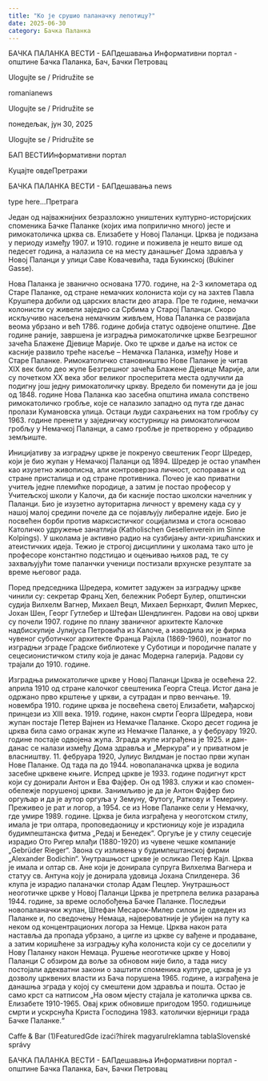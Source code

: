 ```yaml
---
title: "Ко је срушио паланачку лепотицу?"
date: 2025-06-30
category: Бачка Паланка
---
```


БАЧКА ПАЛАНКА ВЕСТИ - БАПдешавања Информативни портал - општине Бачка Паланка, Бач, Бачки Петровац

Ulogujte se / Pridružite se

romanianews

Ulogujte se / Pridružite se

понедељак, јун 30, 2025

Ulogujte se / Pridružite se

БАП ВЕСТИИнформативни портал

Куцајте овдеПретражи

БАЧКА ПАЛАНКА ВЕСТИ - БАПдешавања news

type here...Претрага

Један од најважнијних безразложно уништених културно-историјских споменика Бачке Паланке (којих има поприлично много) јесте и римокатоличка црква св. Елизабете у Новој Паланци. Црква је подизана у периоду између 1907. и 1910. године и поживела је нешто више од педесет година, а налазила се на месту данашњег Дома здравља у Новој Паланци у улици Саве Ковачевића, тада Букинској (Bukiner Gasse).

Нова Паланка је званично основана 1770. године, на 2-3 километара од Старе Паланке, од стране немачких колониста који су на захтев Павла Крушпера добили од царских власти део атара. Пре те године, немачки колонисти су живели заједно са Србима у Старој Паланци. Скоро искључиво насељена немачким живљем, Нова Паланка се развијала веома убрзано и већ 1786. године добија статус одвојене општине. Две године раније, завршена је изградња римокатоличке цркве Безгрешног зачећа Блажене Дјевице Марије. Око те цркве и даље на исток се касније развило треће насеље – Немачка Паланка, између Нове и Старе Паланке.
Римокатоличко становништво Нове Паланке је читав XIX век било део жупе Безгрешног зачећа Блажене Дјевице Марије, али су почетком XX века због великог просперитета места одлучили да подигну још једну римокатоличку цркву. Вредело би поменути да је још од 1848. године Нова Паланка као засебна општина имала сопствено римокатоличко гробље, које се налазило западно од пута где данас пролази Кумановска улица. Остаци људи сахрањених на том гробљу су 1963. године пренети у заједничку костурницу на римокатоличком гробљу у Немачкој Паланци, а само гробље је претворено у обрадиво земљиште.


Иницијативу за изградњу цркве је покренуо свештеник Георг Шредер, који је био жупан у Немачкој Паланци од 1894. Шредер је остао упамћен као изузетно живописна, али контроверзна личност, оспораван и од стране присталица и од стране противника. Почео је као приватни учитељ једне племићке породице, а затим је постао професор у Учитељској школи у Калочи, да би касније постао школски начелник у Паланци. Био је изузетно ауторитарна личност у времену када су у нашој малој средини почеле да се појављују либералне идеје. Био је посвећен борби против марксистичког социјализма и стога основао Католичко удружење занатлија (Katholischen Gesellenverein im Sinne Kolpings). У школама је активно радио на сузбијању анти-хришћанских и атеистичких идеја. Тежио је строгој дисциплини у школама тако што је професоре константно подстицао и оцењивао њихов рад, те су захваљујући томе паланчки ученици постизали врхунске резултате за време његовог рада.


Поред председника Шредера, комитет задужен за изградњу цркве чинили су: секретар Франц Хеп, бележник Роберт Булер, општински судија Вилхелм Вагнер, Михаел Вецл, Михаел Бернхарт, Филип Меркес, Јохан Шен, Георг Гутлебер и Штефан Шендлинген.
Радови на овој цркви су почели 1907. године по плану званичног архитекте Калочке надбискупије Јулијуса Петровића из Калоче, а изводила их је фирма чувеног суботичког архитекте Франца Рајхла (1869-1960), познатог по изградњи зграде Градске библиотеке у Суботици и породичне палате у сецесионистичком стилу која је данас Модерна галерија. Радови су трајали до 1910. године.


Изградња римокатоличке цркве у Новој Паланци
Црква је освећена 22. априла 1910 од стране калочког свештеника Георга Стеца. Истог дана је одржано прво крштење у цркви, а сутрадан и прво венчање. 19. новембра 1910. године црква је посвећена светој Елизабети, мађарској принцези из XIII века. 1919. године, након смрти Георга Шредера, нови жупан постаје Петер Вајнен из Немачке Паланке. Скоро десет година је црква била само огранак жупе из Немачке Паланке, а у фебруару 1920. године постаје одвојена жупа. Зграда жупе изграђена је 1925. и дан-данас се налази између Дома здравља и „Меркура“ и у приватном је власништву. 11. фебруара 1920, Јулиус Вилдман је постао први жупан Нове Паланке. Од тада па до 1944. новопаланачка црква је водила засебне црквене књиге. Испред цркве је 1933. године подигнут крст који су донирали Антон и Ева Фајфер. Он од 1983. служи и као спомен-обележје порушеној цркви. Занимљиво је да је Антон Фајфер био оргуљар и да је аутор оргуља у Земуну, Футогу, Раткову и Темерину. Преживео је рат и логор, а 1954. се из Нове Паланке сели у Немачку, где умире 1989. године.
Црква је била изграђена у неоготском стилу, имала је три олтара, проповедаоницу и крстионицу које је израдила будимпештанска фитма „Редај и Бенедек“. Оргуље је у стилу сецесије израдио Ото Ригер млађи (1880-1920) из чувене чешке компаније „Gebrüder Rieger“. Звона су изливена у будимпештанској фирми „Alexander Bodichin“. Унутрашњост цркве је осликао Петер Кајл. Црква је имала и олтар св. Ане који је донирала супруга Вилхелма Вагнера и статуу св. Антуна коју је донирала удовица Јохана Спилденера. 36 клупа је израдио паланачки столар Адам Пецлер.
Унутрашњост неоготичке цркве у Новој Паланци
Црква је претрпела велика разарања 1944. године, за време ослобођења Бачке Паланке. Последњи новопаланачки жупан, Штефан Месарок-Милер силом је одведен из Паланке и, по сведочењу Немаца, највероватније је убијен на путу ка неком од концентрационих логора за Немце. Црква након рата наставља да пропада убрзано, а цигле из цркве су вађене и продаване, а затим коришћене за изградњу кућа колониста који су се доселили у Нову Паланку након Немаца.
Рушење неоготичке цркве у Новој Паланци
С обзиром да воље за обновом није било, а тада нису постојали адекватни закони о заштити споменика културе, црква је уз дозволу црквених власти из Бача порушена 1965. године, а изграђена је данашња зграда у којој су смештени дом здравља и пошта. Остао је само крст са натписом „На овом мјесту стајала је католичка црква св. Елизабете 1910-1965. Овај криж обновише пригодом 1950. годишњице смрти и ускрснућа Криста Господина 1983. католички вјерници града Бачке Паланке.“

Caffe & Bar (1)FeaturedGde izaći?hírek magyarulreklamna tablaSlovenské správy

БАЧКА ПАЛАНКА ВЕСТИ - БАПдешавања Информативни портал - општине Бачка Паланка, Бач, Бачки Петровац
